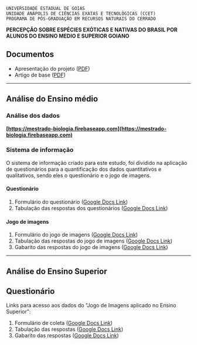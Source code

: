 ```
UNIVERSIDADE ESTADUAL DE GOIÁS
UNIDADE ANÁPOLIS DE CIÊNCIAS EXATAS E TECNOLÓGICAS (CCET)
PROGRAMA DE PÓS-GRADUAÇÃO EM RECURSOS NATURAIS DO CERRADO
```
**PERCEPÇÃO SOBRE ESPÉCIES EXÓTICAS E NATIVAS DO BRASIL POR ALUNOS DO ENSINO MEDIO E SUPERIOR GOIANO**

## Documentos

* Apresentação do projeto ([PDF](/doc/projeto_exoticas_e_nativas.pdf))
* Artigo de base ([PDF](/doc/artigo_genovart.pdf))

___
## Análise do Ensino médio

### Análise dos dados

**[https://mestrado-biologia.firebaseapp.com](https://mestrado-biologia.firebaseapp.com)**

### Sistema de informação

O sistema de informação criado para este estudo, foi dividido na aplicação de questionários para a quantificação dos dados quantitativos e qualitativos, sendo eles o questionário e o jogo de imagens.

#### Questionário

1. Formulário do questionário ([Google Docs Link](https://docs.google.com/forms/d/e/1FAIpQLSc_i09_vD5WPo2AMgvhdwrQCC4Xc9CXcEJgqZgeA8MRB03MZQ/viewform))
2. Tabulação das respostas dos questionários ([Google Docs Link](https://docs.google.com/spreadsheets/d/1qXSKB9V_4Tfw_xdh16FHR6ZSASdUmko6T6IkglkSCzQ/edit#gid=22182984))


#### Jogo de imagens

1. Formulário do jogo de imagens ([Google Docs Link](https://docs.google.com/forms/d/e/1FAIpQLSfLYh9YiV4P1snpBWzvvk1IpLwC3pTaDjTGTZTrQV4XP89-Hw/viewform))
2. Tabulação das respostas do jogo de imagens ([Google Docs Link](https://docs.google.com/spreadsheets/d/16kdAPaHx-HdrNNvMG1LzhPGrRVg2TtFEgXi7LpALedY/edit#gid=652230162))
3. Gabarito das respostas do jogo de imagens ([Google Docs Link](https://docs.google.com/spreadsheets/d/1YICkihH_gbHLH_-qhFCeTBuSroa5Ar-SWgl5OjrS6ic/edit#gid=0))

___
## Análise do Ensino Superior

## Questionário

Links para acesso aos dados do "Jogo de Imagens aplicado no Ensino Superior":

1. Formulário de coleta ([Google Docs Link](https://docs.google.com/forms/d/e/1FAIpQLSfyPlQXYLqW6OkK7BBxquqmW5XR49IdN1-Q9xSqYLfSxiPnfQ/viewform))
2. Tabulação das respostas ([Google Docs Link](https://docs.google.com/spreadsheets/d/1TxVn7UyzjW98MPDaN0xO3jUbu4CaEGExZBcHOm-H71I/edit#gid=718358497))
3. Gabarito das respostas ([Google Docs Link](https://docs.google.com/spreadsheets/d/1YICkihH_gbHLH_-qhFCeTBuSroa5Ar-SWgl5OjrS6ic/edit#gid=0))
